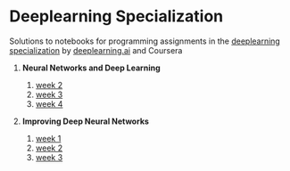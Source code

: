 # Deeplearning Specialization 

Solutions to notebooks for programming assignments in the [deeplearning specialization](https://www.coursera.org/specializations/deep-learning) by [deeplearning.ai](https://www.deeplearning.ai/) and Coursera

1. **Neural Networks and Deep Learning**
	1. [week 2](https://github.com/Dheeraj2444/deeplearning-coursera/tree/master/course1-neural_networks_and_deep_learning/week2)
	2. [week 3](https://github.com/Dheeraj2444/deeplearning-coursera/tree/master/course1-neural_networks_and_deep_learning/week3)
	3. [week 4](https://github.com/Dheeraj2444/deeplearning-coursera/tree/master/course1-neural_networks_and_deep_learning/week4)
		 
2. **Improving Deep Neural Networks**
	1. [week 1](https://github.com/Dheeraj2444/deeplearning-coursera/tree/master/course2-Improving%20Deep%20Neural%20Networks-%20Hyperparameter%20tuning%2C%20Regularization%20and%20Optimization/week1)
	2. [week 2](https://github.com/Dheeraj2444/deeplearning-coursera/tree/master/course2-Improving%20Deep%20Neural%20Networks-%20Hyperparameter%20tuning%2C%20Regularization%20and%20Optimization/week2)
	3. [week 3](https://github.com/Dheeraj2444/deeplearning-coursera/tree/master/course2-Improving%20Deep%20Neural%20Networks-%20Hyperparameter%20tuning%2C%20Regularization%20and%20Optimization/week3)